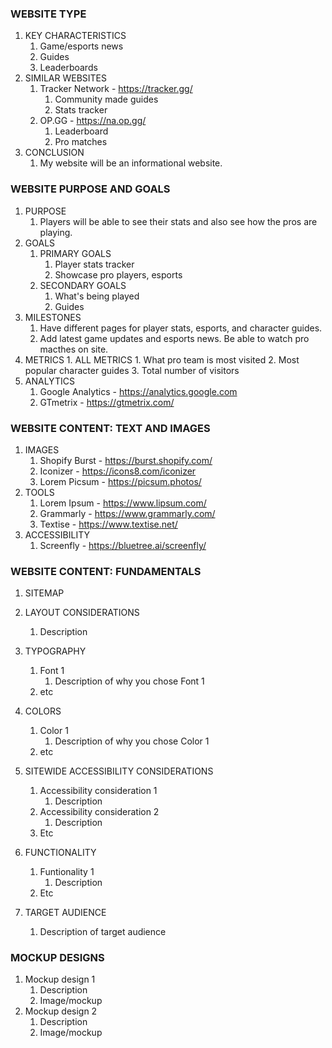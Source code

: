 ### WEBSITE TYPE ###

1. KEY CHARACTERISTICS
    1. Game/esports news
    2. Guides
    3. Leaderboards
2. SIMILAR WEBSITES
    1. Tracker Network - https://tracker.gg/
        1. Community made guides
        2. Stats tracker
    2. OP.GG - https://na.op.gg/
        1. Leaderboard
        2. Pro matches
3. CONCLUSION
    1. My website will be an informational website.

### WEBSITE PURPOSE AND GOALS ###

1. PURPOSE
    1. Players will be able to see their stats and also see how the pros are playing.
2. GOALS
    1. PRIMARY GOALS
        1. Player stats tracker
        2. Showcase pro players, esports
    2. SECONDARY GOALS
        1. What's being played
        2. Guides
3. MILESTONES
    1. Have different pages for player stats, esports, and character guides.
    2. Add latest game updates and esports news. Be able to watch pro macthes on site.
4. METRICS
        1. ALL METRICS
            1. What pro team is most visited
            2. Most popular character guides
            3. Total number of visitors
5. ANALYTICS
    1. Google Analytics - https://analytics.google.com
    2. GTmetrix - https://gtmetrix.com/

### WEBSITE CONTENT: TEXT AND IMAGES ###

1. IMAGES
    1. Shopify Burst - https://burst.shopify.com/
    2. Iconizer - https://icons8.com/iconizer
    3. Lorem Picsum - https://picsum.photos/
2. TOOLS
    1. Lorem Ipsum - https://www.lipsum.com/
    2. Grammarly - https://www.grammarly.com/
    3. Textise - https://www.textise.net/
3. ACCESSIBILITY
    1. Screenfly - https://bluetree.ai/screenfly/

### WEBSITE CONTENT: FUNDAMENTALS ###

1. SITEMAP

2. LAYOUT CONSIDERATIONS
    1. Description
3. TYPOGRAPHY
    1. Font 1
        1. Description of why you chose Font 1
    2. etc
4. COLORS
    1. Color 1
        1. Description of why you chose Color 1
    2. etc
5. SITEWIDE ACCESSIBILITY CONSIDERATIONS
    1. Accessibility consideration 1
        1. Description
    2. Accessibility consideration 2
        1. Description
    3. Etc
6. FUNCTIONALITY
    1. Funtionality 1
        1. Description
    2. Etc
7. TARGET AUDIENCE
    1. Description of target audience

### MOCKUP DESIGNS ###

1. Mockup design 1
    1. Description
    2. Image/mockup
2. Mockup design 2
    1. Description
    2. Image/mockup




